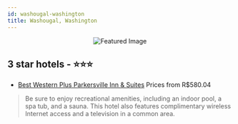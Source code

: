 ```yaml
---
id: washougal-washington
title: Washougal, Washington
---
```


<center><img src="https://i.travelapi.com/hotels/3000000/2680000/2679400/2679361/40c734a0_z.jpg" alt="Featured Image" /></center>


##  3 star hotels - ⭐️⭐️⭐️

-    [Best Western Plus Parkersville Inn & Suites](https://us.hurb.com/hotels/washougal/best-western-plus-parkersville-inn-suites-JNP-JP890379?cmp=18055) Prices from R$580.04
   > Be sure to enjoy recreational amenities, including an indoor pool, a spa tub, and a sauna. This hotel also features complimentary wireless Internet access and a television in a common area.
